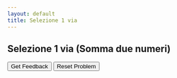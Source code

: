 ```yaml
---
layout: default
title: Selezione 1 via
---
```

## Selezione 1 via (Somma due numeri)
<div id="04_selezione1via-sortableTrash" class="sortable-code"></div> 
<div id="04_selezione1via-sortable" class="sortable-code"></div> 
<div style="clear:both;"></div> 
<p> 
    <input id="04_selezione1via-feedbackLink" value="Get Feedback" type="button" /> 
    <input id="04_selezione1via-newInstanceLink" value="Reset Problem" type="button" /> 
</p> 
<script type="text/javascript"> 
(function(){
  var initial = "print(&quot;Ciao! Facciamo il controllo della somma.&quot;)\n" +
    "addendo1 = int(input(&quot;Inserisci il primo addendo: &quot;))\n" +
    "addendo2 = int(input(&quot;Inserisci il secondo addendo: &quot;))\n" +
    "somma = addendo1 + addendo2\n" +
    "if (somma &gt;= 10):\n" +
    "    print(&quot;la somma e&#039; maggiore di 10&quot;)\n" +
    "    if (somma &lt;= 15):\n" +
    "        print(&quot;la somma e&#039; compresa tra 10 e 15&quot;)\n" +
    "print(&quot;Ciao, alla prossima!&quot;)";
  var parsonsPuzzle = new ParsonsWidget({
    "sortableId": "04_selezione1via-sortable",
    "max_wrong_lines": 10,
    "grader": ParsonsWidget._graders.LineBasedGrader,
    "exec_limit": 2500,
    "can_indent": true,
    "x_indent": 50,
    "lang": "en",
    "show_feedback": true
  });
  parsonsPuzzle.init(initial);
  parsonsPuzzle.shuffleLines();
  $("#04_selezione1via-newInstanceLink").click(function(event){ 
      event.preventDefault(); 
      parsonsPuzzle.shuffleLines(); 
  }); 
  $("#04_selezione1via-feedbackLink").click(function(event){ 
      event.preventDefault(); 
      parsonsPuzzle.getFeedback(); 
  }); 
})(); 
</script>